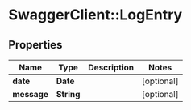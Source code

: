 # SwaggerClient::LogEntry

## Properties
Name | Type | Description | Notes
------------ | ------------- | ------------- | -------------
**date** | **Date** |  | [optional] 
**message** | **String** |  | [optional] 

